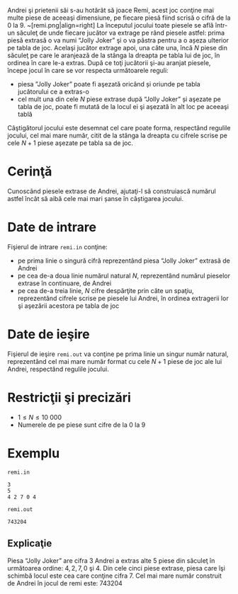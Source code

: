 Andrei şi prietenii săi s-au hotărât să joace Remi, acest joc conţine mai multe piese de aceeaşi dimensiune, pe fiecare piesă fiind scrisă o cifră de la $0$ la $9$.
~[remi.png|align=right]
La începutul jocului toate piesele se află într-un săculeţ de unde fiecare jucător va extrage pe rând piesele astfel: prima piesă extrasă o va numi “Jolly Joker” şi o va păstra pentru a o așeza ulterior pe tabla de joc. Acelaşi jucător extrage apoi, una câte una, încă $N$ piese din săculeţ pe care le aranjează de la stânga la dreapta pe tabla lui de joc, în ordinea în care le-a extras. După ce toţi jucătorii şi-au aranjat piesele, începe jocul în care se vor respecta următoarele reguli:

* piesa ”Jolly Joker” poate fi aşezată oricând și oriunde pe tabla jucătorului ce a extras-o
* cel mult una din cele $N$ piese extrase după “Jolly Joker” și aşezate pe tabla de joc, poate fi mutată de la locul ei şi aşezată în alt loc pe aceeaşi tablă

Câştigătorul jocului este desemnat cel care poate forma, respectând regulile jocului, cel mai mare număr, citit de la stânga la dreapta cu cifrele scrise pe cele $N + 1$ piese aşezate pe tabla sa de joc.

# Cerinţă

Cunoscând piesele extrase de Andrei, ajutaţi-l să construiască numărul astfel încât să aibă cele mai mari șanse în câștigarea jocului.

# Date de intrare

Fişierul de intrare `remi.in` conţine:

* pe prima linie o singură cifră reprezentând piesa “Jolly Joker” extrasă de Andrei
* pe cea de-a doua linie numărul natural $N$, reprezentând numărul pieselor extrase în continuare, de Andrei
* pe cea de-a treia linie, $N$ cifre despărţite prin câte un spaţiu, reprezentând cifrele scrise pe piesele lui Andrei, în ordinea extragerii lor şi aşezării acestora pe tabla de joc

# Date de ieşire

Fişierul de ieşire `remi.out` va conţine pe prima linie un singur număr natural, reprezentând cel mai mare număr format cu cele $N + 1$ piese de joc ale lui Andrei, respectând regulile jocului.

# Restricţii şi precizări

* $1 \leq N \leq 10 \ 000$
* Numerele de pe piese sunt cifre de la $0$ la $9$

# Exemplu

`remi.in`
```
3
5
4 2 7 0 4
```

`remi.out`
```
743204
```

## Explicaţie

Piesa “Jolly Joker” are cifra $3$
Andrei a extras alte $5$ piese din săculeţ în următoarea ordine: $4, 2, 7, 0$ şi $4$.
Din cele cinci piese extrase, piesa care îşi schimbă locul este cea care conţine cifra $7$.
Cel mai mare număr construit de Andrei în jocul de remi este: $743204$
